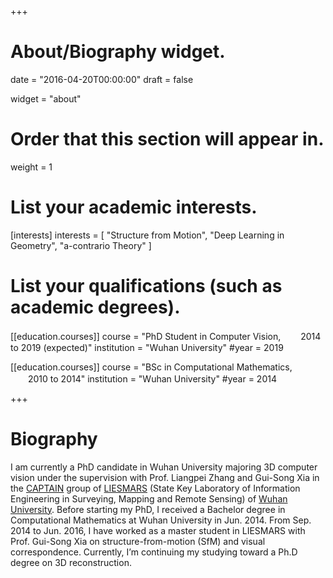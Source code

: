 +++
# About/Biography widget.

date = "2016-04-20T00:00:00"
draft = false

widget = "about"

# Order that this section will appear in.
weight = 1

# List your academic interests.
[interests]
  interests = [
    "Structure from Motion",
    "Deep Learning in Geometry",
    "a-contrario Theory"
  ]

# List your qualifications (such as academic degrees).
[[education.courses]]
  course = "PhD Student in Computer Vision, 　　2014 to 2019 (expected)"
  institution = "Wuhan University"
  #year = 2019

[[education.courses]]
  course = "BSc in Computational Mathematics, 　　2010 to 2014"
  institution = "Wuhan University"
  #year = 2014
 
+++

# Biography

I am currently a PhD candidate in Wuhan University majoring 3D computer vision 
under the supervision with Prof. Liangpei Zhang and Gui-Song Xia in the [CAPTAIN](http://captain.whu.edu.cn) group of
[LIESMARS](http://www.lmars.whu.edu.cn/en/) (State Key Laboratory of Information Engineering in Surveying, Mapping and Remote Sensing) of [Wuhan University](http://en.whu.edu.cn). Before starting my PhD, I received a Bachelor degree in Computational Mathematics at Wuhan University in Jun. 2014. From Sep. 2014 to Jun. 2016, I have worked as a master student in LIESMARS with Prof. Gui-Song Xia on structure-from-motion (SfM) and visual correspondence. 
Currently, I’m continuing my studying toward a Ph.D degree on 3D reconstruction.